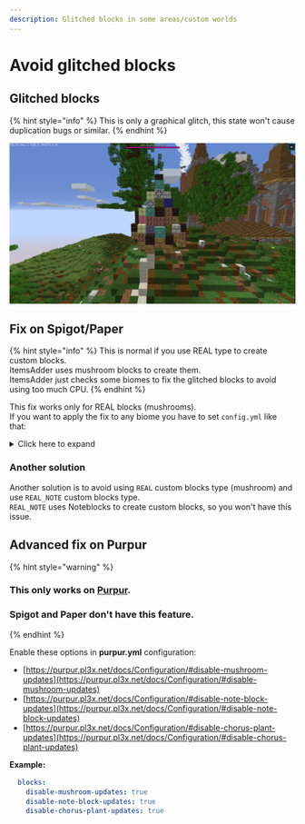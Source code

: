 ```yaml
---
description: Glitched blocks in some areas/custom worlds
---
```


# Avoid glitched blocks

## Glitched blocks

{% hint style="info" %}
This is only a graphical glitch, this state won't cause duplication bugs or similar.
{% endhint %}

![](<../../../.gitbook/assets/image (50).png>)

## Fix on Spigot/Paper

{% hint style="info" %}
This is normal if you use REAL type to create custom blocks.\
ItemsAdder uses mushroom blocks to create them.\
ItemsAdder just checks some biomes to fix the glitched blocks to avoid using too much CPU.
{% endhint %}

This fix works only for REAL blocks (mushrooms).\
If you want to apply the fix to any biome you have to set `config.yml` like that:

<details>

<summary>Click here to expand</summary>

This will basically enable the fix on each of the Minecraft overworld biomes.\
Feel free to remove the ones you think that won't have any mushroom spawned, to avoid high CPU usage.

{% code title="config.yml" %}
```yaml
seach-also-in-these-biomes:
  enabled: true
  biomes:
  - OCEAN
  - PLAINS
  - DESERT
  - MOUNTAINS
  - FOREST
  - TAIGA
  - SWAMP
  - RIVER
  - FROZEN_OCEAN
  - FROZEN_RIVER
  - SNOWY_TUNDRA
  - SNOWY_MOUNTAINS
  - MUSHROOM_FIELDS
  - MUSHROOM_FIELD_SHORE
  - BEACH
  - DESERT_HILLS
  - WOODED_HILLS
  - TAIGA_HILLS
  - MOUNTAIN_EDGE
  - JUNGLE
  - JUNGLE_HILLS
  - JUNGLE_EDGE
  - DEEP_OCEAN
  - STONE_SHORE
  - SNOWY_BEACH
  - BIRCH_FOREST
  - BIRCH_FOREST_HILLS
  - DARK_FOREST
  - SNOWY_TAIGA
  - SNOWY_TAIGA_HILLS
  - GIANT_TREE_TAIGA
  - GIANT_TREE_TAIGA_HILLS
  - WOODED_MOUNTAINS
  - SAVANNA
  - SAVANNA_PLATEAU
  - BADLANDS
  - WOODED_BADLANDS_PLATEAU
  - BADLANDS_PLATEAU
  - SMALL_END_ISLANDS
  - END_MIDLANDS
  - END_HIGHLANDS
  - END_BARRENS
  - WARM_OCEAN
  - LUKEWARM_OCEAN
  - COLD_OCEAN
  - DEEP_WARM_OCEAN
  - DEEP_LUKEWARM_OCEAN
  - DEEP_COLD_OCEAN
  - DEEP_FROZEN_OCEAN
  - THE_VOID
  - SUNFLOWER_PLAINS
  - DESERT_LAKES
  - GRAVELLY_MOUNTAINS
  - FLOWER_FOREST
  - TAIGA_MOUNTAINS
  - SWAMP_HILLS
  - ICE_SPIKES
  - MODIFIED_JUNGLE
  - MODIFIED_JUNGLE_EDGE
  - TALL_BIRCH_FOREST
  - TALL_BIRCH_HILLS
  - DARK_FOREST_HILLS
  - SNOWY_TAIGA_MOUNTAINS
  - GIANT_SPRUCE_TAIGA
  - GIANT_SPRUCE_TAIGA_HILLS
  - MODIFIED_GRAVELLY_MOUNTAINS
  - SHATTERED_SAVANNA
  - SHATTERED_SAVANNA_PLATEAU
  - ERODED_BADLANDS
  - MODIFIED_WOODED_BADLANDS_PLATEAU
  - MODIFIED_BADLANDS_PLATEAU
  - BAMBOO_JUNGLE
  - BAMBOO_JUNGLE_HILLS
```
{% endcode %}

</details>

### Another solution

Another solution is to avoid using `REAL` custom blocks type (mushroom) and use `REAL_NOTE` custom blocks type.\
`REAL_NOTE` uses Noteblocks to create custom blocks, so you won't have this issue.

## Advanced fix on Purpur

{% hint style="warning" %}
### This only works on [Purpur](https://purpur.pl3x.net).

### Spigot and Paper don't have this feature.
{% endhint %}

Enable these options in **purpur.yml** configuration:

* [https://purpur.pl3x.net/docs/Configuration/#disable-mushroom-updates](https://purpur.pl3x.net/docs/Configuration/#disable-mushroom-updates)
* [https://purpur.pl3x.net/docs/Configuration/#disable-note-block-updates](https://purpur.pl3x.net/docs/Configuration/#disable-note-block-updates)
* [https://purpur.pl3x.net/docs/Configuration/#disable-chorus-plant-updates](https://purpur.pl3x.net/docs/Configuration/#disable-chorus-plant-updates)

**Example:**

```yaml
  blocks:
    disable-mushroom-updates: true
    disable-note-block-updates: true
    disable-chorus-plant-updates: true
```
